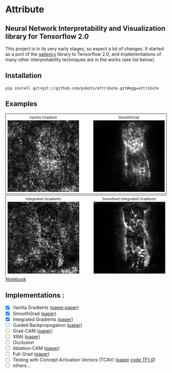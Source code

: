 # Attribute
## Neural Network Interpretability and Visualization library for Tensorflow 2.0

This project is in its very early stages, so expect a lot of changes. It started as a port of the [saliency](http://github.com/pair-code/saliency) library to Tensorflow 2.0, and implementations of many other interpretability techniques are in the works (see list below).

## Installation

```
pip install git+git://github.com/psbots/attribute.git#egg=attribute
```

## Examples
![vanilla gradients](https://github.com/psbots/attribute/blob/master/res/vanilla.png)
![integrated gradients](https://github.com/psbots/attribute/blob/master/res/integrated.png)
[Notebook](https://github.com/psbots/attribute/blob/master/example.ipynb)


## Implementations :

- [x] Vanilla Gradients ([paper](https://scholar.google.com/scholar?q=Visualizing+higher-layer+features+of+a+deep+network&btnG=&hl=en&as_sdt=0%2C22),[paper](https://arxiv.org/abs/1312.6034))
- [x] SmoothGrad ([paper](https://arxiv.org/abs/1706.03825))
- [x] Integrated Gradients ([paper](https://arxiv.org/abs/1703.01365))
- [ ] Guided Backpropogation ([paper](https://arxiv.org/abs/1412.6806))
- [ ] Grad-CAM ([paper](https://arxiv.org/abs/1610.02391))
- [ ] XRAI ([paper](https://arxiv.org/abs/1906.02825))
- [ ] Occlusion
- [ ] Ablation-CAM ([paper](http://openaccess.thecvf.com/content_WACV_2020/papers/Desai_Ablation-CAM_Visual_Explanations_for_Deep_Convolutional_Network_via_Gradient-free_Localization_WACV_2020_paper.pdf))
- [ ] Full-Grad ([paper](https://arxiv.org/abs/1905.00780))
- [ ] Testing with Concept Activation Vectors (TCAV) ([paper](https://arxiv.org/abs/1711.11279) [code TF1.0](https://github.com/tensorflow/tcav))
- [ ] others...
